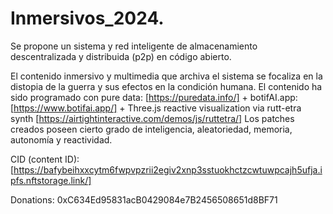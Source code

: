 # Inmersivos_2024.
Se propone un sistema y red inteligente de almacenamiento descentralizada y distribuida (p2p) en código abierto. 

El contenido inmersivo y multimedia que archiva el sistema se focaliza en la distopia de la guerra y sus efectos en la condición humana. El contenido ha sido programado con pure data: [https://puredata.info/] + botifAI.app: [https://www.botifai.app/] + Three.js reactive visualization via rutt-etra synth [https://airtightinteractive.com/demos/js/ruttetra/]
Los patches creados poseen cierto grado de inteligencia, aleatoriedad, memoria, autonomía y reactividad. 

CID (content ID): [https://bafybeihxxcytm6fwpvpzrii2egiv2xnp3sstuokhctzcwtuwpcajh5ufja.ipfs.nftstorage.link/]

Donations: 0xC634Ed95831acB0429084e7B2456508651d8BF71
